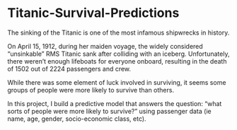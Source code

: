 # Titanic-Survival-Predictions

The sinking of the Titanic is one of the most infamous shipwrecks in history.

On April 15, 1912, during her maiden voyage, the widely considered “unsinkable” RMS Titanic sank after colliding with an iceberg. Unfortunately, there weren’t enough lifeboats for everyone onboard, resulting in the death of 1502 out of 2224 passengers and crew.

While there was some element of luck involved in surviving, it seems some groups of people were more likely to survive than others.

In this project, I build a predictive model that answers the question: “what sorts of people were more likely to survive?” using passenger data (ie name, age, gender, socio-economic class, etc).

